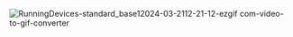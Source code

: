 ![RunningDevices-standard_base12024-03-2112-21-12-ezgif com-video-to-gif-converter](https://github.com/Combro-Kim/nbc_baseProject/assets/84631435/5bd7c187-5044-4367-aa88-c105548f9ac5)
